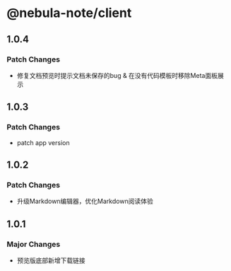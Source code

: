 # @nebula-note/client

## 1.0.4

### Patch Changes

- 修复文档预览时提示文档未保存的bug & 在没有代码模板时移除Meta面板展示

## 1.0.3

### Patch Changes

- patch app version

## 1.0.2

### Patch Changes

- 升级Markdown编辑器，优化Markdown阅读体验

## 1.0.1

### Major Changes

- 预览版底部新增下载链接
